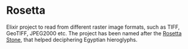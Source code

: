 # Rosetta

Elixir project to read from different raster image formats, such as TIFF, GeoTIFF, JPEG2000 etc. The project has been named after the [Rosetta Stone](https://en.wikipedia.org/wiki/Rosetta_Stone), that helped deciphering Egyptian hieroglyphs.
